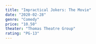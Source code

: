 ```yaml
---
title: "Impractical Jokers: The Movie"
date: "2020-02-28"
genre: "Comedy"
price: "10.50"
theater: "Thomas Theatre Group"
rating: "PG-13"
---
```

